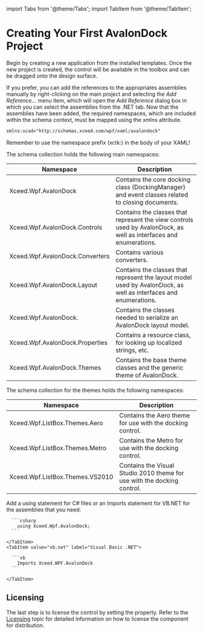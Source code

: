 import Tabs from '@theme/Tabs';
import TabItem from '@theme/TabItem';

# Creating Your First AvalonDock Project

Begin by creating a new application from the installed templates. Once the new project is created, the control will be available in the toolbox and can be dragged onto the design surface.

If you prefer, you can add the references to the appropriates assemblies manually by right-clicking on the main project and selecting the *Add Reference*... menu item, which will open the *Add Reference* dialog box in which you can select the assemblies from the .NET tab. Now that the assemblies have been added, the required namespaces, which are included within the schema context, must be mapped using the xmlns attribute.

```xml
xmlns:xcad="http://schemas.xceed.com/wpf/xaml/avalondock"
```

Remember to use the namespace prefix (xctk:) in the body of your XAML!

The schema collection holds the following main namespaces:

| Namespace            | Description                                                |
|--------------------|--------------------------------------------------------|
| Xceed.Wpf.AvalonDock   | Contains the core docking class (DockingManager) and event classes related to closing documents. |
| Xceed.Wpf.AvalonDock.Controls  | Contains the classes that represent the view controls used by AvalonDock, as well as interfaces and enumerations. |
| Xceed.Wpf.AvalonDock.Converters | Contains various converters. |
| Xceed.Wpf.AvalonDock.Layout | Contains the classes that represent the layout model used by AvalonDock, as well as interfaces and enumerations.  |
| Xceed.Wpf.AvalonDock. | Contains the classes needed to serialize an AvalonDock layout model. |
| Xceed.Wpf.AvalonDock.Properties | Contains a resource class, for looking up localized strings, etc. |
| Xceed.Wpf.AvalonDock.Themes | Contains the base theme classes and the generic theme of AvalonDock. |

The schema collection for the themes holds the following namespaces:

| Namespace            | Description                                                |
|--------------------|--------------------------------------------------------|
| Xceed.Wpf.ListBox.Themes.Aero   | Contains the Aero theme for use with the docking control. |
| Xceed.Wpf.ListBox.Themes.Metro  | Contains the Metro for use with the docking control. |
| Xceed.Wpf.ListBox.Themes.VS2010 | Contains the Visual Studio 2010 theme for use with the docking control. |

Add a using statement for C# files or an Imports statement for VB.NET for the assemblies that you need:

<Tabs>
    <TabItem value="csharp" label="C#" default>

      ```csharp
        using Xceed.Wpf.AvalonDock;
      ```

    </TabItem>
    <TabItem value="vb.net" label="Visual Basic .NET">

      ```vb        
        Imports Xceed.WPF.AvalonDock
      ```

    </TabItem>
</Tabs>

## Licensing
The last step is to license the control by setting the property. Refer to the [Licensing](06) topic for detailed information on how to license the component for distribution.